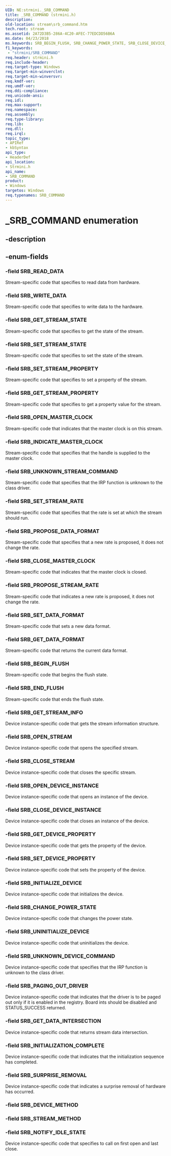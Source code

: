 ```yaml
---
UID: NE:strmini._SRB_COMMAND
title: _SRB_COMMAND (strmini.h)
description: 
old-location: stream\srb_command.htm
tech.root: stream
ms.assetid: 2A72D3B5-286A-4C20-AFEC-77EDCDD56B6A
ms.date: 04/23/2018
ms.keywords: SRB_BEGIN_FLUSH, SRB_CHANGE_POWER_STATE, SRB_CLOSE_DEVICE_INSTANCE, SRB_CLOSE_MASTER_CLOCK, SRB_CLOSE_STREAM, SRB_COMMAND, SRB_COMMAND enumeration [Streaming Media Devices], SRB_DEVICE_METHOD, SRB_END_FLUSH, SRB_GET_DATA_FORMAT, SRB_GET_DATA_INTERSECTION, SRB_GET_DEVICE_PROPERTY, SRB_GET_STREAM_INFO, SRB_GET_STREAM_PROPERTY, SRB_GET_STREAM_STATE, SRB_INDICATE_MASTER_CLOCK, SRB_INITIALIZATION_COMPLETE, SRB_INITIALIZE_DEVICE, SRB_NOTIFY_IDLE_STATE, SRB_OPEN_DEVICE_INSTANCE, SRB_OPEN_MASTER_CLOCK, SRB_OPEN_STREAM, SRB_PAGING_OUT_DRIVER, SRB_PROPOSE_DATA_FORMAT, SRB_PROPOSE_STREAM_RATE, SRB_READ_DATA, SRB_SET_DATA_FORMAT, SRB_SET_DEVICE_PROPERTY, SRB_SET_STREAM_PROPERTY, SRB_SET_STREAM_RATE, SRB_SET_STREAM_STATE, SRB_STREAM_METHOD, SRB_SURPRISE_REMOVAL, SRB_UNINITIALIZE_DEVICE, SRB_UNKNOWN_DEVICE_COMMAND, SRB_UNKNOWN_STREAM_COMMAND, SRB_WRITE_DATA, _SRB_COMMAND, stream.srb_command, strmini/SRB_BEGIN_FLUSH, strmini/SRB_CHANGE_POWER_STATE, strmini/SRB_CLOSE_DEVICE_INSTANCE, strmini/SRB_CLOSE_MASTER_CLOCK, strmini/SRB_CLOSE_STREAM, strmini/SRB_COMMAND, strmini/SRB_DEVICE_METHOD, strmini/SRB_END_FLUSH, strmini/SRB_GET_DATA_FORMAT, strmini/SRB_GET_DATA_INTERSECTION, strmini/SRB_GET_DEVICE_PROPERTY, strmini/SRB_GET_STREAM_INFO, strmini/SRB_GET_STREAM_PROPERTY, strmini/SRB_GET_STREAM_STATE, strmini/SRB_INDICATE_MASTER_CLOCK, strmini/SRB_INITIALIZATION_COMPLETE, strmini/SRB_INITIALIZE_DEVICE, strmini/SRB_NOTIFY_IDLE_STATE, strmini/SRB_OPEN_DEVICE_INSTANCE, strmini/SRB_OPEN_MASTER_CLOCK, strmini/SRB_OPEN_STREAM, strmini/SRB_PAGING_OUT_DRIVER, strmini/SRB_PROPOSE_DATA_FORMAT, strmini/SRB_PROPOSE_STREAM_RATE, strmini/SRB_READ_DATA, strmini/SRB_SET_DATA_FORMAT, strmini/SRB_SET_DEVICE_PROPERTY, strmini/SRB_SET_STREAM_PROPERTY, strmini/SRB_SET_STREAM_RATE, strmini/SRB_SET_STREAM_STATE, strmini/SRB_STREAM_METHOD, strmini/SRB_SURPRISE_REMOVAL, strmini/SRB_UNINITIALIZE_DEVICE, strmini/SRB_UNKNOWN_DEVICE_COMMAND, strmini/SRB_UNKNOWN_STREAM_COMMAND, strmini/SRB_WRITE_DATA
f1_keywords:
 - "strmini/SRB_COMMAND"
req.header: strmini.h
req.include-header: 
req.target-type: Windows
req.target-min-winverclnt: 
req.target-min-winversvr: 
req.kmdf-ver: 
req.umdf-ver: 
req.ddi-compliance: 
req.unicode-ansi: 
req.idl: 
req.max-support: 
req.namespace: 
req.assembly: 
req.type-library: 
req.lib: 
req.dll: 
req.irql: 
topic_type:
- APIRef
- kbSyntax
api_type:
- HeaderDef
api_location:
- Strmini.h
api_name:
- SRB_COMMAND
product:
- Windows
targetos: Windows
req.typenames: SRB_COMMAND
---
```


# _SRB_COMMAND enumeration


## -description





## -enum-fields




### -field SRB_READ_DATA

Stream-specific code that specifies to read data from hardware.


### -field SRB_WRITE_DATA

Stream-specific code that specifies to write data to the hardware.


### -field SRB_GET_STREAM_STATE

Stream-specific code that specifies to get the state of the stream.


### -field SRB_SET_STREAM_STATE

Stream-specific code that specifies to set the state of the stream.


### -field SRB_SET_STREAM_PROPERTY

Stream-specific code that specifies to set a property of the stream.


### -field SRB_GET_STREAM_PROPERTY

Stream-specific code that specifies to get a property value for the stream.


### -field SRB_OPEN_MASTER_CLOCK

Stream-specific code that indicates that the master clock is on this stream.


### -field SRB_INDICATE_MASTER_CLOCK

Stream-specific code that specifies that the handle is supplied to the master clock.


### -field SRB_UNKNOWN_STREAM_COMMAND

Stream-specific code that specifies that the IRP function is unknown to the class driver.


### -field SRB_SET_STREAM_RATE

Stream-specific code that specifies that the rate is set at which the stream should run.


### -field SRB_PROPOSE_DATA_FORMAT

Stream-specific code that specifies that a new rate is proposed, it does not change the rate.


### -field SRB_CLOSE_MASTER_CLOCK

Stream-specific code that indicates that the master clock is closed.


### -field SRB_PROPOSE_STREAM_RATE

Stream-specific code that indicates a new rate is proposed, it does not change the rate.


### -field SRB_SET_DATA_FORMAT

Stream-specific code that sets a new data format.


### -field SRB_GET_DATA_FORMAT

Stream-specific code that returns the current data format.


### -field SRB_BEGIN_FLUSH

Stream-specific code that begins the flush state.


### -field SRB_END_FLUSH

Stream-specific code that ends the flush state.


### -field SRB_GET_STREAM_INFO

Device instance-specific code that gets the stream information structure.


### -field SRB_OPEN_STREAM

Device instance-specific code that opens the specified stream.


### -field SRB_CLOSE_STREAM

Device instance-specific code that closes the specific stream.


### -field SRB_OPEN_DEVICE_INSTANCE

Device instance-specific code that opens an instance of the device.


### -field SRB_CLOSE_DEVICE_INSTANCE

Device instance-specific code that closes an instance of the device.


### -field SRB_GET_DEVICE_PROPERTY

Device instance-specific code that gets the property of the device.


### -field SRB_SET_DEVICE_PROPERTY

Device instance-specific code that sets the property of the device.


### -field SRB_INITIALIZE_DEVICE

Device instance-specific code that initializes the device.


### -field SRB_CHANGE_POWER_STATE

Device instance-specific code that changes the power state.


### -field SRB_UNINITIALIZE_DEVICE

Device instance-specific code that uninitializes the device.


### -field SRB_UNKNOWN_DEVICE_COMMAND

Device instance-specific code that specifies that the IRP function is unknown to the class driver.


### -field SRB_PAGING_OUT_DRIVER

Device instance-specific code that indicates that the driver is to be paged out only if it is enabled in the registry. Board ints should be disabled and STATUS_SUCCESS returned.


### -field SRB_GET_DATA_INTERSECTION

Device instance-specific code that returns stream data intersection.


### -field SRB_INITIALIZATION_COMPLETE

Device instance-specific code that indicates that the initialization sequence has completed.


### -field SRB_SURPRISE_REMOVAL

Device instance-specific code that indicates a surprise removal of hardware has occurred.


### -field SRB_DEVICE_METHOD


### -field SRB_STREAM_METHOD


### -field SRB_NOTIFY_IDLE_STATE

Device instance-specific code that specifies to call on first open and last close.

